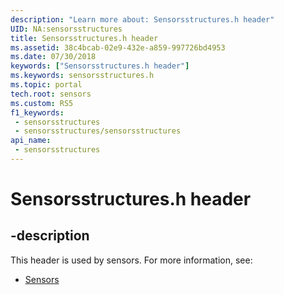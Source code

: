 ```yaml
---
description: "Learn more about: Sensorsstructures.h header"
UID: NA:sensorsstructures
title: Sensorsstructures.h header
ms.assetid: 38c4bcab-02e9-432e-a859-997726bd4953
ms.date: 07/30/2018
keywords: ["Sensorsstructures.h header"]
ms.keywords: sensorsstructures.h
ms.topic: portal
tech.root: sensors
ms.custom: RS5
f1_keywords:
 - sensorsstructures
 - sensorsstructures/sensorsstructures
api_name:
 - sensorsstructures
---
```


# Sensorsstructures.h header


## -description

This header is used by sensors. For more information, see:

- [Sensors](../_sensors/index.md)

